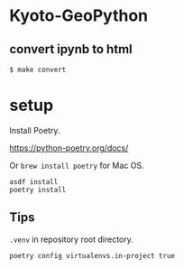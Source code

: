 # Kyoto-GeoPython

## convert ipynb to html

```
$ make convert
```

# setup

Install Poetry.

https://python-poetry.org/docs/

Or `brew install poetry` for Mac OS.


```
asdf install
poetry install
```

## Tips

`.venv` in repository root directory.

```
poetry config virtualenvs.in-project true
```
